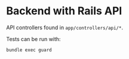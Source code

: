 # Backend with Rails API

API controllers found in `app/controllers/api/*`.

Tests can be run with:

    bundle exec guard
